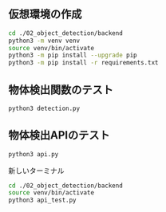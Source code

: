 ## 仮想環境の作成

```sh
cd ./02_object_detection/backend
python3 -m venv venv
source venv/bin/activate
python3 -m pip install --upgrade pip
python3 -m pip install -r requirements.txt
```

## 物体検出関数のテスト

```sh
python3 detection.py
```

## 物体検出APIのテスト

```sh
python3 api.py
```

新しいターミナル

```sh
cd ./02_object_detection/backend
source venv/bin/activate
python3 api_test.py
```